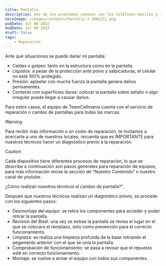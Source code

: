 ```yaml
---
title: Pantalla
description: Uno de los problemas comunes con los teléfonos móviles y tablets es la ruptura o fallo de la pantalla, dañando sus componentes, el touch que cumple con la función táctil y mostrar el contenido multimedia y el glass, que protege la pantalla, el cual no es infalible, y ante diferentes situaciones puede dañar el touch.
heroImage: /images/contents/Pantalla-1-300x212.png
pubDate: Jul 08 2022
modDate: Jul 08 2022
draft: false
tags: 
    - Reparación
---
```


Ante qué situaciones se puede dañar mi pantalla:

- Caídas o golpes: tanto en la estructura como en la pantalla.
- Líquidos: a pesar de la protección ante polvo y salpicaduras, el celular no está 100% protegido.
- Presión: aplastar con mucha fuerza la pantalla genera daños permanentes.
- Contacto con superficies duras: colocar la pantalla sobre asfalto o algo irregular puede llegar a causar daños.

Para estos casos, el equipo de TeamCellmania cuenta con el servicio de reparación o cambio de pantallas para todas las marcas.

> [!WARNING]
> Para recibir más información o un costo de reparación, te invitamos a acercarte a uno de nuestros locales, recuerda que es IMPORTANTE para nuestros técnicos hacer un diagnóstico previo a la reparación.

> [!CAUTION]
> Cada dispositivo tiene diferentes procesos de reparación, lo que se describe a continuación son pasos generales para reparación de equipos, para más información revise la sección de \"Nuestro Contenido\" o nuestro canal de youtube.

¿Cómo realizan nuestros técnicos el cambio de pantalla?",

Después que nuestros técnicos realizan un diagnóstico previo, se procede con los siguientes pasos:

- Desmontaje del equipo: se retira los componentes para acceder y poder retirar la pantalla.
- Revisión del Bisel: una vez se extrae la pantalla se revisa el lugar en el que se colocara el remplazo, esto como prevención para el correcto funcionamiento.
- Limpieza: se realiza una limpieza profunda de la base retirando el pegamento anterior con el que se unía la pantalla.
- Comprobación de funcionamiento: se pasa a revisar que el repuesto esté en correcto funcionamiento.
- Montaje: se vuelve a armar el equipo con todos sus componentes.
